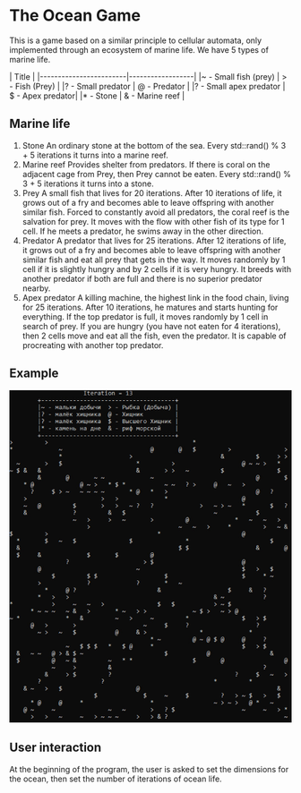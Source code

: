 # The Ocean Game
This is a game based on a similar principle to cellular automata, only implemented through an ecosystem of marine life. We have 5 types of marine life.

|                   Title                   |
|------------------------|------------------|
|~ - Small fish (prey)   | > - Fish (Prey)  |
|? - Small predator      | @ - Predator     |
|? - Small apex predator | $ - Apex predator|
|* - Stone               | & - Marine reef  |
    

## Marine life
1. Stone 
An ordinary stone at the bottom of the sea. Every std::rand() % 3 + 5 iterations it turns into a marine reef.
2. Marine reef
Provides shelter from predators. If there is coral on the adjacent cage from Prey, then Prey cannot be eaten. Every std::rand() % 3 + 5 iterations it turns into a stone.
3. Prey
A small fish that lives for 20 iterations. After 10 iterations of life, it grows out of a fry and becomes able to leave offspring with another similar fish. Forced to constantly avoid all predators, the coral reef is the salvation for prey. It moves with the flow with other fish of its type for 1 cell. If he meets a predator, he swims away in the other direction.
4. Predator
A predator that lives for 25 iterations. After 12 iterations of life, it grows out of a fry and becomes able to leave offspring with another similar fish and eat all prey that gets in the way. It moves randomly by 1 cell if it is slightly hungry and by 2 cells if it is very hungry. It breeds with another predator if both are full and there is no superior predator nearby.
5. Apex predator
A killing machine, the highest link in the food chain, living for 25 iterations. After 10 iterations, he matures and starts hunting for everything. If the top predator is full, it moves randomly by 1 cell in search of prey. If you are hungry (you have not eaten for 4 iterations), then 2 cells move and eat all the fish, even the predator. It is capable of procreating with another top predator.

## Example

![Logotype](ocean_game.jpg)

## User interaction
At the beginning of the program, the user is asked to set the dimensions for the ocean, then set the number of iterations of ocean life.

